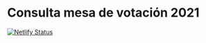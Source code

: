 # Consulta mesa de votación 2021

[![Netlify Status](https://api.netlify.com/api/v1/badges/ae21d74e-edfc-48b9-935b-b6ec4c346d76/deploy-status)](https://app.netlify.com/sites/stupefied-wozniak-a2b82e/deploys)



